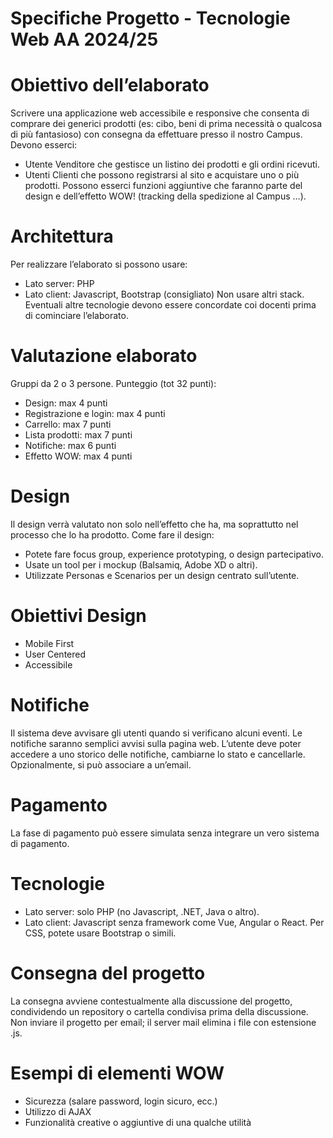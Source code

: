 # Specifiche Progetto - Tecnologie Web AA 2024/25 

# Obiettivo dell’elaborato
Scrivere una applicazione web accessibile e responsive che consenta di comprare dei generici prodotti (es: cibo, beni di prima necessità o qualcosa di più fantasioso) con consegna da effettuare presso il nostro Campus.
Devono esserci:
- Utente Venditore che gestisce un listino dei prodotti e gli ordini ricevuti.
- Utenti Clienti che possono registrarsi al sito e acquistare uno o più prodotti.
Possono esserci funzioni aggiuntive che faranno parte del design e dell’effetto WOW! (tracking della spedizione al Campus …).

# Architettura
Per realizzare l’elaborato si possono usare:
- Lato server: PHP
- Lato client: Javascript, Bootstrap (consigliato)
Non usare altri stack. Eventuali altre tecnologie devono essere concordate coi docenti prima di cominciare l’elaborato.

# Valutazione elaborato
Gruppi da 2 o 3 persone.
Punteggio (tot 32 punti):
- Design: max 4 punti
- Registrazione e login: max 4 punti
- Carrello: max 7 punti
- Lista prodotti: max 7 punti
- Notifiche: max 6 punti
- Effetto WOW: max 4 punti

# Design
Il design verrà valutato non solo nell’effetto che ha, ma soprattutto nel processo che lo ha prodotto.
Come fare il design:
- Potete fare focus group, experience prototyping, o design partecipativo.
- Usate un tool per i mockup (Balsamiq, Adobe XD o altri).
- Utilizzate Personas e Scenarios per un design centrato sull’utente.

# Obiettivi Design
- Mobile First
- User Centered
- Accessibile

# Notifiche
Il sistema deve avvisare gli utenti quando si verificano alcuni eventi. Le notifiche saranno semplici avvisi sulla pagina web.
L’utente deve poter accedere a uno storico delle notifiche, cambiarne lo stato e cancellarle. Opzionalmente, si può associare a un’email.

# Pagamento
La fase di pagamento può essere simulata senza integrare un vero sistema di pagamento.

# Tecnologie
- Lato server: solo PHP (no Javascript, .NET, Java o altro).
- Lato client: Javascript senza framework come Vue, Angular o React. Per CSS, potete usare Bootstrap o simili.
  
# Consegna del progetto
La consegna avviene contestualmente alla discussione del progetto, condividendo un repository o cartella condivisa prima della discussione.
Non inviare il progetto per email; il server mail elimina i file con estensione .js.

# Esempi di elementi WOW
- Sicurezza (salare password, login sicuro, ecc.)
- Utilizzo di AJAX
- Funzionalità creative o aggiuntive di una qualche utilità
